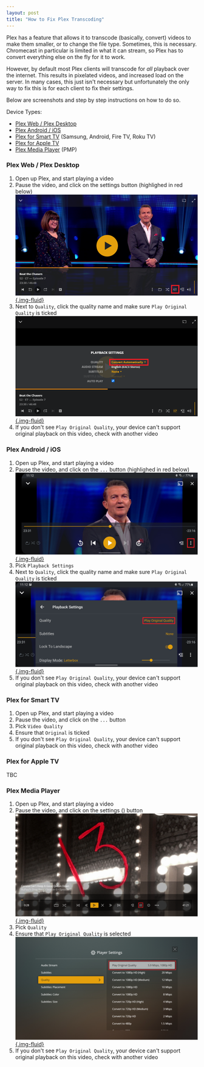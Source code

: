```yaml
---
layout: post
title: "How to Fix Plex Transcoding"
---
```


Plex has a feature that allows it to transcode (basically, convert) videos to make them smaller, or to change the file
type. Sometimes, this is necessary. Chromecast in particular is limited in what it can stream, so Plex has to convert
everything else on the fly for it to work.

However, by default most Plex clients will transcode for _all_ playback over the internet. This results in
pixelated videos, and increased load on the server. In many cases, this just isn't necessary but unfortunately the only
way to fix this is for each client to fix their settings.

<!--more-->

Below are screenshots and step by step instructions on how to do so.

Device Types:

- [Plex Web / Plex Desktop](#plexweb)
- [Plex Android / iOS](#plexmobile)
- [Plex for Smart TV](#plextv) (Samsung, Android, Fire TV, Roku TV)
- [Plex for Apple TV](#plexappletv)
- [Plex Media Player](#plexmediaplayer) (PMP)

### <a class="anchor" id="plexweb" /> Plex Web / Plex Desktop

1. Open up Plex, and start playing a video
2. Pause the video, and click on the settings button (highlighed in red below)
   [![Screenshot showing the settings button](/assets/img/post/plex-transcode/plex-web-1.png){.img-fluid}](/assets/img/post/plex-transcode/plex-web-1.png)
3. Next to `Quality`, click the quality name and make sure `Play Original Quality` is ticked
   [![Screenshot showing the quality setting](/assets/img/post/plex-transcode/plex-web-2.png){.img-fluid}](/assets/img/post/plex-transcode/plex-web-2.png)
4. If you don't see `Play Original Quality`, your device can't support original playback on this video, check with
   another video

### <a class="anchor" id="plexmobile" /> Plex Android / iOS

1. Open up Plex, and start playing a video
2. Pause the video, and click on the `...` button (highlighed in red below)
   [![Screenshot showing the ... button](/assets/img/post/plex-transcode/plex-android-1.png){.img-fluid}](/assets/img/post/plex-transcode/plex-android-1.png)
3. Pick `Playback Settings`
4. Next to `Quality`, click the quality name and make sure `Play Original Quality` is ticked
   [![Screenshot showing the quality setting](/assets/img/post/plex-transcode/plex-android-2.png){.img-fluid}](/assets/img/post/plex-transcode/plex-android-2.png)
5. If you don't see `Play Original Quality`, your device can't support original playback on this video, check with
   another video

### <a class="anchor" id="plextv" /> Plex for Smart TV

1. Open up Plex, and start playing a video
2. Pause the video, and click on the `...` button
3. Pick `Video Quality`
4. Ensure that `Original` is ticked
5. If you don't see `Play Original Quality`, your device can't support original playback on this video, check with
   another video

### <a class="anchor" id="plexappletv" /> Plex for Apple TV

TBC

### <a class="anchor" id="plexmediaplayer" /> Plex Media Player

1. Open up Plex, and start playing a video
2. Pause the video, and click on the settings (<span class="fa fa-sliders" aria-hidden="true"></span>) button
   [![Screenshot showing the settings button](/assets/img/post/plex-transcode/pmp-1.png){.img-fluid}](/assets/img/post/plex-transcode/pmp-1.png)
3. Pick `Quality`
4. Ensure that `Play Original Quality` is selected
   [![Screenshot showing the quality setting](/assets/img/post/plex-transcode/pmp-2.png){.img-fluid}](/assets/img/post/plex-transcode/pmp-2.png)
5. If you don't see `Play Original Quality`, your device can't support original playback on this video, check with
   another video
